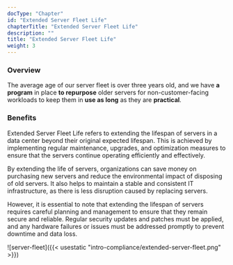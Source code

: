 ```yaml
---
docType: "Chapter"
id: "Extended Server Fleet Life"
chapterTitle: "Extended Server Fleet Life"
description: ""
title: "Extended Server Fleet Life"
weight: 3
---
```


### Overview

The average age of our server fleet is over three years old, and we have **a program** in place **to repurpose** older servers for non-customer-facing workloads to keep them in **use as long** as they are **practical**.

### Benefits

Extended Server Fleet Life refers to extending the lifespan of servers in a data center beyond their original expected lifespan. This is achieved by implementing regular maintenance, upgrades, and optimization measures to ensure that the servers continue operating efficiently and effectively.

By extending the life of servers, organizations can save money on purchasing new servers and reduce the environmental impact of disposing of old servers. It also helps to maintain a stable and consistent IT infrastructure, as there is less disruption caused by replacing servers.

However, it is essential to note that extending the lifespan of servers requires careful planning and management to ensure that they remain secure and reliable. Regular security updates and patches must be applied, and any hardware failures or issues must be addressed promptly to prevent downtime and data loss.

![server-fleet]({{< usestatic "intro-compliance/extended-server-fleet.png" >}})


